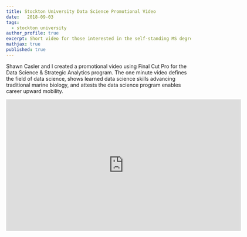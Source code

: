 ```yaml
---
title: Stockton University Data Science Promotional Video
date:   2018-09-03
tags:
  - stockton university
author_profile: true
excerpt: Short video for those interested in the self-standing MS degree
mathjax: true
published: true
---
```


Shawn Casler and I created a promotional video using Final Cut Pro for the Data Science & Strategic Analytics program. The one minute video defines the field of data science, shows learned data science skills advancing traditional marine biology, and attests the data science program enables career upward mobility.

<iframe id="ytplayer" type="text/html" width="640" height="360"
  src="https://www.youtube.com/embed/aBaCEJUrU8g"
  frameborder="0" allowfullscreen></iframe>
